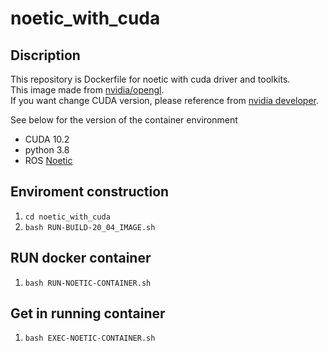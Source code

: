 # noetic_with_cuda

## Discription
This repository is Dockerfile for noetic with cuda driver and toolkits.<br>
This image made from [nvidia/opengl](https://hub.docker.com/r/nvidia/opengl).<br>
If you want change CUDA version, please reference from [nvidia developer](https://developer.nvidia.com/cuda-downloads).<br>

See below for the version of the container environment<br>
- CUDA 10.2
- python 3.8
- ROS [Noetic](http://wiki.ros.org/noetic/Installation/Ubuntu)

## Enviroment construction
1. ```cd noetic_with_cuda```
2. ```bash RUN-BUILD-20_04_IMAGE.sh```

## RUN docker container
1. ```bash RUN-NOETIC-CONTAINER.sh```

## Get in running container
1. ```bash EXEC-NOETIC-CONTAINER.sh```

